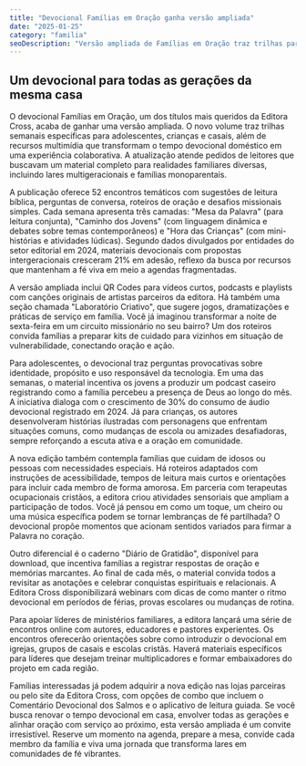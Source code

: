 ```yaml
---
title: "Devocional Famílias em Oração ganha versão ampliada"
date: "2025-01-25"
category: "familia"
seoDescription: "Versão ampliada de Famílias em Oração traz trilhas para adolescentes e crianças, jogos devocionais e planos de oração semanais."
---
```


## Um devocional para todas as gerações da mesma casa

O devocional Famílias em Oração, um dos títulos mais queridos da Editora Cross, acaba de ganhar uma versão ampliada. O novo volume traz trilhas semanais específicas para adolescentes, crianças e casais, além de recursos multimídia que transformam o tempo devocional doméstico em uma experiência colaborativa. A atualização atende pedidos de leitores que buscavam um material completo para realidades familiares diversas, incluindo lares multigeracionais e famílias monoparentais.

A publicação oferece 52 encontros temáticos com sugestões de leitura bíblica, perguntas de conversa, roteiros de oração e desafios missionais simples. Cada semana apresenta três camadas: "Mesa da Palavra" (para leitura conjunta), "Caminho dos Jovens" (com linguagem dinâmica e debates sobre temas contemporâneos) e "Hora das Crianças" (com mini-histórias e atividades lúdicas). Segundo dados divulgados por entidades do setor editorial em 2024, materiais devocionais com propostas intergeracionais cresceram 21% em adesão, reflexo da busca por recursos que mantenham a fé viva em meio a agendas fragmentadas.

A versão ampliada inclui QR Codes para vídeos curtos, podcasts e playlists com canções originais de artistas parceiros da editora. Há também uma seção chamada "Laboratório Criativo", que sugere jogos, dramatizações e práticas de serviço em família. Você já imaginou transformar a noite de sexta-feira em um circuito missionário no seu bairro? Um dos roteiros convida famílias a preparar kits de cuidado para vizinhos em situação de vulnerabilidade, conectando oração e ação.

Para adolescentes, o devocional traz perguntas provocativas sobre identidade, propósito e uso responsável da tecnologia. Em uma das semanas, o material incentiva os jovens a produzir um podcast caseiro registrando como a família percebeu a presença de Deus ao longo do mês. A iniciativa dialoga com o crescimento de 30% do consumo de áudio devocional registrado em 2024. Já para crianças, os autores desenvolveram histórias ilustradas com personagens que enfrentam situações comuns, como mudanças de escola ou amizades desafiadoras, sempre reforçando a escuta ativa e a oração em comunidade.

A nova edição também contempla famílias que cuidam de idosos ou pessoas com necessidades especiais. Há roteiros adaptados com instruções de acessibilidade, tempos de leitura mais curtos e orientações para incluir cada membro de forma amorosa. Em parceria com terapeutas ocupacionais cristãos, a editora criou atividades sensoriais que ampliam a participação de todos. Você já pensou em como um toque, um cheiro ou uma música específica podem se tornar lembranças de fé partilhada? O devocional propõe momentos que acionam sentidos variados para firmar a Palavra no coração.

Outro diferencial é o caderno "Diário de Gratidão", disponível para download, que incentiva famílias a registrar respostas de oração e memórias marcantes. Ao final de cada mês, o material convida todos a revisitar as anotações e celebrar conquistas espirituais e relacionais. A Editora Cross disponibilizará webinars com dicas de como manter o ritmo devocional em períodos de férias, provas escolares ou mudanças de rotina.

Para apoiar líderes de ministérios familiares, a editora lançará uma série de encontros online com autores, educadores e pastores experientes. Os encontros oferecerão orientações sobre como introduzir o devocional em igrejas, grupos de casais e escolas cristãs. Haverá materiais específicos para líderes que desejam treinar multiplicadores e formar embaixadores do projeto em cada região.

Famílias interessadas já podem adquirir a nova edição nas lojas parceiras ou pelo site da Editora Cross, com opções de combo que incluem o Comentário Devocional dos Salmos e o aplicativo de leitura guiada. Se você busca renovar o tempo devocional em casa, envolver todas as gerações e alinhar oração com serviço ao próximo, esta versão ampliada é um convite irresistível. Reserve um momento na agenda, prepare a mesa, convide cada membro da família e viva uma jornada que transforma lares em comunidades de fé vibrantes.
